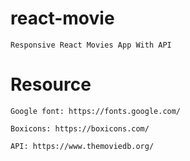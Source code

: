 # react-movie

    Responsive React Movies App With API


# Resource

    Google font: https://fonts.google.com/

    Boxicons: https://boxicons.com/

    API: https://www.themoviedb.org/

